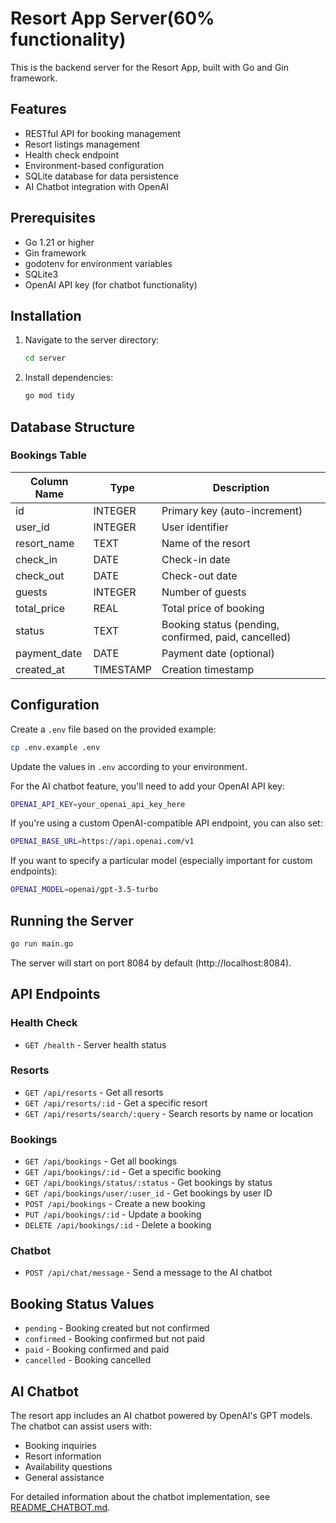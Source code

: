 # Resort App Server(60% functionality)

This is the backend server for the Resort App, built with Go and Gin framework.

## Features

- RESTful API for booking management
- Resort listings management
- Health check endpoint
- Environment-based configuration
- SQLite database for data persistence
- AI Chatbot integration with OpenAI

## Prerequisites

- Go 1.21 or higher
- Gin framework
- godotenv for environment variables
- SQLite3
- OpenAI API key (for chatbot functionality)

## Installation

1. Navigate to the server directory:
   ```bash
   cd server
   ```

2. Install dependencies:
   ```bash
   go mod tidy
   ```

## Database Structure

### Bookings Table
| Column Name   | Type         | Description                              |
|---------------|--------------|------------------------------------------|
| id            | INTEGER      | Primary key (auto-increment)             |
| user_id       | INTEGER      | User identifier                          |
| resort_name   | TEXT         | Name of the resort                       |
| check_in      | DATE         | Check-in date                            |
| check_out     | DATE         | Check-out date                           |
| guests        | INTEGER      | Number of guests                         |
| total_price   | REAL         | Total price of booking                   |
| status        | TEXT         | Booking status (pending, confirmed, paid, cancelled) |
| payment_date  | DATE         | Payment date (optional)                  |
| created_at    | TIMESTAMP    | Creation timestamp                       |

## Configuration

Create a `.env` file based on the provided example:
```bash
cp .env.example .env
```

Update the values in `.env` according to your environment.

For the AI chatbot feature, you'll need to add your OpenAI API key:
```bash
OPENAI_API_KEY=your_openai_api_key_here
```

If you're using a custom OpenAI-compatible API endpoint, you can also set:
```bash
OPENAI_BASE_URL=https://api.openai.com/v1
```

If you want to specify a particular model (especially important for custom endpoints):
```bash
OPENAI_MODEL=openai/gpt-3.5-turbo
```

## Running the Server

```bash
go run main.go
```

The server will start on port 8084 by default (http://localhost:8084).

## API Endpoints

### Health Check
- `GET /health` - Server health status

### Resorts
- `GET /api/resorts` - Get all resorts
- `GET /api/resorts/:id` - Get a specific resort
- `GET /api/resorts/search/:query` - Search resorts by name or location

### Bookings
- `GET /api/bookings` - Get all bookings
- `GET /api/bookings/:id` - Get a specific booking
- `GET /api/bookings/status/:status` - Get bookings by status
- `GET /api/bookings/user/:user_id` - Get bookings by user ID
- `POST /api/bookings` - Create a new booking
- `PUT /api/bookings/:id` - Update a booking
- `DELETE /api/bookings/:id` - Delete a booking

### Chatbot
- `POST /api/chat/message` - Send a message to the AI chatbot

## Booking Status Values

- `pending` - Booking created but not confirmed
- `confirmed` - Booking confirmed but not paid
- `paid` - Booking confirmed and paid
- `cancelled` - Booking cancelled

## AI Chatbot

The resort app includes an AI chatbot powered by OpenAI's GPT models. The chatbot can assist users with:

- Booking inquiries
- Resort information
- Availability questions
- General assistance

For detailed information about the chatbot implementation, see [README_CHATBOT.md](README_CHATBOT.md).
